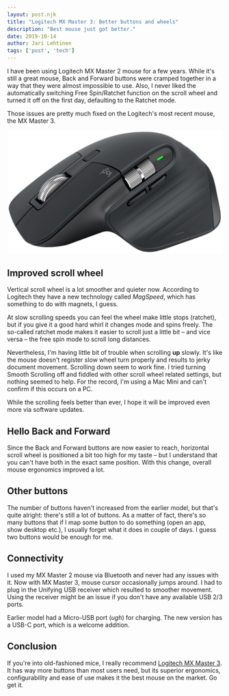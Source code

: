 ```yaml
---
layout: post.njk
title: "Logitech MX Master 3: Better buttons and wheels"
description: "Best mouse just got better."
date: 2019-10-14
author: Jari Lehtinen
tags: ['post', 'tech']
---
```

I have been using Logitech MX Master 2 mouse for a few years. While it's still a great mouse, Back and Forward buttons were cramped together in a way that they were almost impossible to use. Also, I never liked the automatically switching Free Spin/Ratchet function on the scroll wheel and turned it off on the first day, defaulting to the Ratchet mode.

Those issues are pretty much fixed on the Logitech's most recent mouse, the MX Master 3.

![Logitech MX Master 3](/images/2019/10/14/logitech-mx-master-3.png)

## Improved scroll wheel

Vertical scroll wheel is a lot smoother and quieter now. According to Logitech they have a new technology called *MagSpeed*, which has something to do with magnets, I guess.

At slow scrolling speeds you can feel the wheel make little stops (ratchet), but if you give it a good hard whirl it changes mode and spins freely. The so-called ratchet mode makes it easier to scroll just a little bit – and vice versa – the free spin mode to scroll long distances.

Nevertheless, I'm having little bit of trouble when scrolling **up** slowly. It's like the mouse doesn't register slow wheel turn properly and results to jerky document movement. Scrolling down seem to work fine. I tried turning Smooth Scrolling off and fiddled with other scroll wheel related settings, but nothing seemed to help. For the record, I'm using a Mac Mini and can't confirm if this occurs on a PC.

While the scrolling feels better than ever, I hope it will be improved even more via software updates.

## Hello Back and Forward

Since the Back and Forward buttons are now easier to reach, horizontal scroll wheel is positioned a bit too high for my taste – but I understand that you can't have both in the exact same position. With this change, overall mouse ergonomics improved a lot.

## Other buttons

The number of buttons haven't increased from the earlier model, but that's quite alright: there's still a lot of buttons. As a matter of fact, there's so many buttons that if I map some button to do something (open an app, show desktop etc.), I usually forget what it does in couple of days. I guess two buttons would be enough for me.

## Connectivity

I used my MX Master 2 mouse via Bluetooth and never had any issues with it. Now with MX Master 3, mouse cursor occasionally jumps around. I had to plug in the Unifying USB receiver which resulted to smoother movement. Using the receiver might be an issue if you don't have any available USB 2/3 ports.

Earlier model had a Micro-USB port (*ugh*) for charging. The new version has a USB-C port, which is a welcome addition.

## Conclusion

If you're into old-fashioned mice, I really recommend [Logitech MX Master 3](https://www.logitech.com/en-us/product/mx-master-3). It has way more buttons than most users need, but its superior ergonomics, configurability and ease of use makes it the best mouse on the market. Go get it.
